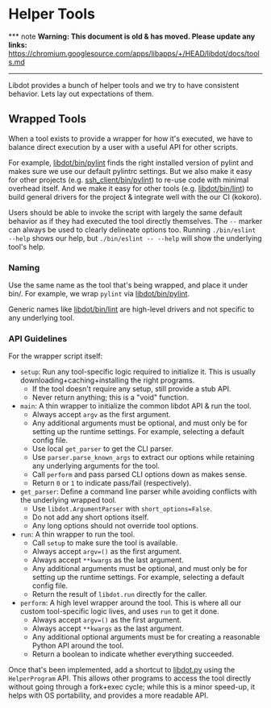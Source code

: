 # Helper Tools

*** note
**Warning: This document is old & has moved.  Please update any links:**<br>
https://chromium.googlesource.com/apps/libapps/+/HEAD/libdot/docs/tools.md
***

Libdot provides a bunch of helper tools and we try to have consistent behavior.
Lets lay out expectations of them.

## Wrapped Tools

When a tool exists to provide a wrapper for how it's executed, we have to
balance direct execution by a user with a useful API for other scripts.

For example, [libdot/bin/pylint] finds the right installed version of pylint and
makes sure we use our default pylintrc settings.
But we also make it easy for other projects (e.g. [ssh_client/bin/pylint]) to
re-use code with minimal overhead itself.
And we make it easy for other tools (e.g. [libdot/bin/lint]) to build general
drivers for the project & integrate well with the our CI (kokoro).

Users should be able to invoke the script with largely the same default behavior
as if they had executed the tool directly themselves.
The `--` marker can always be used to clearly delineate options too.
Running `./bin/eslint --help` shows our help, but `./bin/eslint -- --help` will
show the underlying tool's help.

### Naming

Use the same name as the tool that's being wrapped, and place it under bin/.
For example, we wrap `pylint` via [libdot/bin/pylint].

Generic names like [libdot/bin/lint] are high-level drivers and not specific
to any underlying tool.

### API Guidelines

For the wrapper script itself:

*   `setup`: Run any tool-specific logic required to initialize it.  This is
    usually downloading+caching+installing the right programs.
    *   If the tool doesn't require any setup, still provide a stub API.
    *   Never return anything; this is a "void" function.
*   `main`: A thin wrapper to initialize the common libdot API & run the tool.
    *   Always accept `argv` as the first argument.
    *   Any additional arguments must be optional, and must only be for setting
        up the runtime settings.  For example, selecting a default config file.
    *   Use local `get_parser` to get the CLI parser.
    *   Use `parser.parse_known_args` to extract our options while retaining any
        underlying arguments for the tool.
    *   Call `perform` and pass parsed CLI options down as makes sense.
    *   Return `0` or `1` to indicate pass/fail (respectively).
*   `get_parser`: Define a command line parser while avoiding conflicts with the
    underlying wrapped tool.
    *   Use `libdot.ArgumentParser` with `short_options=False`.
    *   Do not add any short options itself.
    *   Any long options should not override tool options.
*   `run`: A thin wrapper to run the tool.
    *   Call `setup` to make sure the tool is available.
    *   Always accept `argv=()` as the first argument.
    *   Always accept `**kwargs` as the last argument.
    *   Any additional arguments must be optional, and must only be for setting
        up the runtime settings.  For example, selecting a default config file.
    *   Return the result of `libdot.run` directly for the caller.
*   `perform`: A high level wrapper around the tool.  This is where all our
    custom tool-specific logic lives, and uses `run` to get it done.
    *   Always accept `argv=()` as the first argument.
    *   Always accept `**kwargs` as the last argument.
    *   Any additional optional arguments must be for creating a reasonable
        Python API around the tool.
    *   Return a boolean to indicate whether everything succeeded.

Once that's been implemented, add a shortcut to [libdot.py] using the
`HelperProgram` API.
This allows other programs to access the tool directly without going through a
fork+exec cycle; while this is a minor speed-up, it helps with OS portability,
and provides a more readable API.


[libdot.py]: ../bin/libdot.py
[libdot/bin/lint]: ../bin/lint
[libdot/bin/pylint]: ../bin/pylint
[ssh_client/bin/pylint]: /ssh_client/bin/pylint
